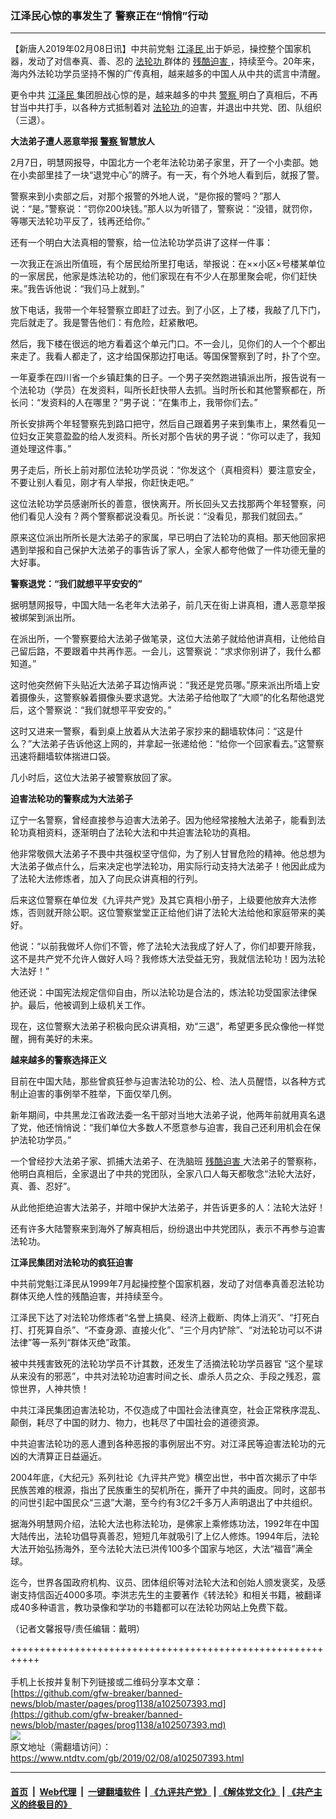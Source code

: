 ### 江泽民心惊的事发生了 警察正在“悄悄”行动
------------------------

<div class="post_content">
 <p>
  【新唐人2019年02月08日讯】中共前党魁
  <a href="https://www.ntdtv.com/gb/江泽民.htm">
   江泽民
  </a>
  出于妒忌，操控整个国家机器，发动了对信奉真、善、忍的
  <a href="https://www.ntdtv.com/gb/法轮功.htm">
   法轮功
  </a>
  群体的
  <a href="https://www.ntdtv.com/gb/残酷迫害.htm">
   残酷迫害
  </a>
  ，持续至今。20年来，海内外法轮功学员坚持不懈的广传真相，越来越多的中国人从中共的谎言中清醒。
 </p>
 <p>
  更令中共
  <a href="https://www.ntdtv.com/gb/江泽民.htm">
   江泽民
  </a>
  集团胆战心惊的是，越来越多的中共
  <a href="https://www.ntdtv.com/gb/警察.htm">
   警察
  </a>
  明白了真相后，不再甘当中共打手，以各种方式抵制着对
  <a href="https://www.ntdtv.com/gb/法轮功.htm">
   法轮功
  </a>
  的迫害，并退出中共党、团、队组织（三退）。
 </p>
 <p>
  <strong>
   大法弟子遭人恶意举报
   <a href="https://www.ntdtv.com/gb/警察.htm">
    警察
   </a>
   智慧放人
  </strong>
 </p>
 <p>
  2月7日，明慧网报导，中国北方一个老年法轮功弟子家里，开了一个小卖部。她在小卖部里挂了一块“退党中心”的牌子。有一天，有个外地人看到后，就报了警。
 </p>
 <p>
  警察来到小卖部之后，对那个报警的外地人说，“是你报的警吗？”那人说：“是。”警察说：“罚你200块钱。”那人以为听错了，警察说：“没错，就罚你，等哪天法轮功平反了，钱再还给你。”
 </p>
 <p>
  还有一个明白大法真相的警察，给一位法轮功学员讲了这样一件事：
 </p>
 <p>
  一次我正在派出所值班，有个居民给所里打电话，举报说：在××小区×号楼某单位的一家居民，他家是炼法轮功的，他们家现在有不少人在那里聚会呢，你们赶快来。”我告诉他说：“我们马上就到。”
 </p>
 <p>
  放下电话，我带一个年轻警察立即赶了过去。到了小区，上了楼，我敲了几下门，完后就走了。我是警告他们：有危险，赶紧散吧。
 </p>
 <p>
  然后，我下楼在很远的地方看着这个单元门口。不一会儿，见你们的人一个个都出来走了。我看人都走了，这才给国保那边打电话。等国保警察到了时，扑了个空。
 </p>
 <p>
  一年夏季在四川省一个乡镇赶集的日子。一个男子突然跑进镇派出所，报告说有一个法轮功（学员）在发资料，叫所长赶快带人去抓。当时所长和其他警察都在，所长问：“发资料的人在哪里？”男子说：“在集市上，我带你们去。”
 </p>
 <p>
  所长安排两个年轻警察先到路口把守，然后自己跟着男子来到集市上，果然看见一位妇女正笑意盈盈的给人发资料。所长对那个告状的男子说：“你可以走了，我知道处理这件事。”
 </p>
 <p>
  男子走后，所长上前对那位法轮功学员说：“你发这个（真相资料）要注意安全，不要让别人看见，刚才有人举报，你赶快走吧。”
 </p>
 <p>
  这位法轮功学员感谢所长的善意，很快离开。所长回头又去找那两个年轻警察，问他们看见人没有？两个警察都说没看见。所长说：“没看见，那我们就回去。”
 </p>
 <p>
  原来这位派出所所长是大法弟子的家属，早已明白了法轮功的真相。那天他回家把遇到举报和自己保护大法弟子的事告诉了家人，全家人都夸他做了一件功德无量的大好事。
 </p>
 <p>
  <strong>
   警察退党：“我们就想平平安安的”
  </strong>
 </p>
 <p>
  据明慧网报导，中国大陆一名老年大法弟子，前几天在街上讲真相，遭人恶意举报被绑架到派出所。
 </p>
 <p>
  在派出所，一个警察要给大法弟子做笔录，这位大法弟子就给他讲真相，让他给自己留后路，不要跟着中共再作恶。一会儿，这警察说：“求求你别讲了，我什么都知道。”
 </p>
 <p>
  这时他突然俯下头贴近大法弟子耳边悄声说：“我还是党员哪。”原来派出所墙上安着摄像头，这警察躲着摄像头要求退党。大法弟子给他取了“大顺”的化名帮他退党后，这个警察说：“我们就想平平安安的。”
 </p>
 <p>
  这时又进来一警察，看到桌上放着从大法弟子家抄来的翻墙软体问：“这是什么？”大法弟子告诉他这上网的，并拿起一张递给他：“给你一个回家看去。”这警察迅速将翻墙软体揣进口袋。
 </p>
 <p>
  几小时后，这位大法弟子被警察放回了家。
 </p>
 <p>
  <strong>
   迫害法轮功的警察成为大法弟子
  </strong>
 </p>
 <p>
  辽宁一名警察，曾经直接参与迫害大法弟子。因为他经常接触大法弟子，能看到法轮功真相资料，逐渐明白了法轮大法和中共迫害法轮功的真相。
 </p>
 <p>
  他非常敬佩大法弟子不畏中共强权坚守信仰，为了别人甘冒危险的精神。他总想为大法弟子做点什么，后来决定也学法轮功，用实际行动支持大法弟子！他因此成为了法轮大法修炼者，加入了向民众讲真相的行列。
 </p>
 <p>
  后来这位警察在单位发《九评共产党》及其它真相小册子，上级要他放弃大法修炼，否则就开除公职。这位警察堂堂正正给他们讲了法轮大法给他和家庭带来的美好。
 </p>
 <p>
  他说：“以前我做坏人你们不管，修了法轮大法我成了好人了，你们却要开除我，这不是共产党不允许人做好人吗？我修炼大法受益无穷，我就信法轮功！因为法轮大法好！”
 </p>
 <p>
  他还说：中国宪法规定信仰自由，所以法轮功是合法的，炼法轮功受国家法律保护。最后，他被调到上级机关工作。
 </p>
 <p>
  现在，这位警察大法弟子积极向民众讲真相，劝“三退”，希望更多民众像他一样觉醒，拥有美好的未来。
 </p>
 <p>
  <strong>
   越来越多的警察选择正义
  </strong>
 </p>
 <p>
  目前在中国大陆，那些曾疯狂参与迫害法轮功的公、检、法人员醒悟，以各种方式制止迫害的事例举不胜举，下面仅举几例。
 </p>
 <p>
  新年期间，中共黑龙江省政法委一名干部对当地大法弟子说，他两年前就用真名退了党，他还悄悄说：“我们单位大多数人不愿意参与迫害，我自己还利用机会在保护法轮功学员。”
 </p>
 <p>
  一个曾经抄大法弟子家、抓捕大法弟子、在洗脑班
  <a href="https://www.ntdtv.com/gb/残酷迫害.htm">
   残酷迫害
  </a>
  大法弟子的警察称，他明白真相后，全家退出了中共的党团队，全家八口人每天都敬念“法轮大法好，真、善、忍好”。
 </p>
 <p>
  从此他拒绝迫害大法弟子，并暗中保护大法弟子，并告诉更多的人：法轮大法好！
 </p>
 <p>
  还有许多大陆警察来到海外了解真相后，纷纷退出中共党团队，表示不再参与迫害法轮功。
 </p>
 <p>
  <strong>
   江泽民集团对法轮功的疯狂迫害
  </strong>
 </p>
 <p>
  中共前党魁江泽民从1999年7月起操控整个国家机器，发动了对信奉真善忍法轮功群体灭绝人性的残酷迫害，并持续至今。
 </p>
 <p>
  江泽民下达了对法轮功修炼者“名誉上搞臭、经济上截断、肉体上消灭”、“打死白打、打死算自杀”、“不查身源、直接火化”、“三个月内铲除”、“对法轮功可以不讲法律”等一系列“群体灭绝”政策。
 </p>
 <p>
  被中共残害致死的法轮功学员不计其数，还发生了活摘法轮功学员器官 “这个星球从来没有的邪恶”，中共对法轮功迫害时间之长、虐杀人员之众、手段之残忍，震惊世界，人神共愤！
 </p>
 <p>
  中共江泽民集团迫害法轮功，不仅造成了中国社会法律真空，社会正常秩序混乱、颠倒，耗尽了中国的财力、物力，也耗尽了中国社会的道德资源。
 </p>
 <p>
  中共迫害法轮功的恶人遭到各种恶报的事例层出不穷。对江泽民等迫害法轮功的元凶的大清算正日益逼近。
 </p>
 <p>
  2004年底，《大纪元》系列社论《九评共产党》横空出世，书中首次揭示了中华民族苦难的根源，指出了民族重生的契机所在，撕开了中共的画皮。同时，这部书的问世引起中国民众“三退”大潮，至今约有3亿2千多万人声明退出了中共组织。
 </p>
 <p>
  据海外明慧网介绍，法轮大法也称法轮功，是佛家上乘修炼功法，1992年在中国大陆传出，法轮功倡导真善忍，短短几年就吸引了上亿人修炼。1994年后，法轮大法开始弘扬海外，至今法轮大法已洪传100多个国家与地区，大法“福音”满全球。
 </p>
 <p>
  迄今，世界各国政府机构、议员、团体组织等对法轮大法和创始人颁发褒奖，及感谢支持信函近4000多项。李洪志先生的主要著作《转法轮》和相关书籍，被翻译成40多种语言，教功录像和学功的书籍都可以在法轮功网站上免费下载。
 </p>
 <p>
  （记者文馨报导/责任编辑：戴明）
 </p>
 <div class="single_ad">
 </div>
</div>

+++++++++++++++++++++++++++++++++++++++++++++++++++++++++++<br/><br/>
手机上长按并复制下列链接或二维码分享本文章：<br/>
[https://github.com/gfw-breaker/banned-news/blob/master/pages/prog1138/a102507393.md](https://github.com/gfw-breaker/banned-news/blob/master/pages/prog1138/a102507393.md)<br/>
[<img src='https://github.com/gfw-breaker/banned-news/blob/master/pages/prog1138/a102507393.md.png'/>](https://github.com/gfw-breaker/banned-news/blob/master/pages/prog1138/a102507393.md)<br/>
原文地址（需翻墙访问）：https://www.ntdtv.com/gb/2019/02/08/a102507393.html


------------------------
#### [首页](https://github.com/gfw-breaker/banned-news/blob/master/README.md) &nbsp;|&nbsp; [Web代理](https://github.com/labour-camp/helloworld) &nbsp;|&nbsp; [一键翻墙软件](https://github.com/gfw-breaker/nogfw/blob/master/README.md) &nbsp;| [《九评共产党》](https://github.com/gfw-breaker/9ping.md/blob/master/README.md#九评之一评共产党是什么) | [《解体党文化》](https://github.com/gfw-breaker/jtdwh.md/blob/master/README.md) | [《共产主义的终极目的》](https://github.com/gfw-breaker/gczydzjmd.md/blob/master/README.md)

